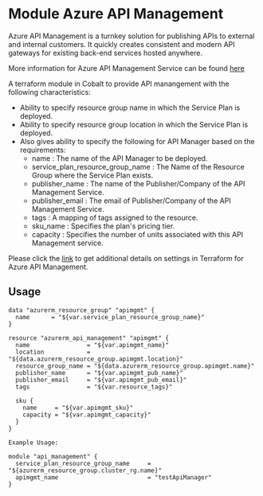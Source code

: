 # Module Azure API Management

Azure API Management is a turnkey solution for publishing APIs to external and internal customers. It quickly creates consistent and modern API gateways for existing back-end services hosted anywhere.

More information for Azure API Management Service can be found [here](https://azure.microsoft.com/en-us/services/api-management)

A terraform module in Cobalt to provide API manangement with the following characteristics:

- Ability to specify resource group name in which the Service Plan is deployed.
- Ability to specify resource group location in which the Service Plan is deployed.
- Also gives ability to specify the following for API Manager based on the requirements:
  - name : The name of the API Manager to be deployed.
  - service_plan_resource_group_name : The Name of the Resource Group where the Service Plan exists.
  - publisher_name : The name of the Publisher/Company of the API Management Service.
  - publisher_email : The email of Publisher/Company of the API Management Service.
  - tags : A mapping of tags assigned to the resource.
  - sku_name : Specifies the plan's pricing tier.
  - capacity : Specifies the number of units associated with this API Management service.

Please click the [link](https://www.terraform.io/docs/providers/azurerm/d/api_management.html) to get additional details on settings in Terraform for Azure API Management.

## Usage

```
data "azurerm_resource_group" "apimgmt" {
  name      = "${var.service_plan_resource_group_name}"
}

resource "azurerm_api_management" "apimgmt" {
  name                = "${var.apimgmt_name}"
  location            = "${data.azurerm_resource_group.apimgmt.location}"
  resource_group_name = "${data.azurerm_resource_group.apimgmt.name}"
  publisher_name      = "${var.apimgmt_pub_name}"
  publisher_email     = "${var.apimgmt_pub_email}"
  tags                = "${var.resource_tags}"

  sku {
    name     = "${var.apimgmt_sku}"
    capacity = "${var.apimgmt_capacity}"
  }
}

Example Usage:

module "api_management" {
  service_plan_resource_group_name     = "${azurerm_resource_group.cluster_rg.name}"
  apimgmt_name                         = "testApiManager"
}
```
